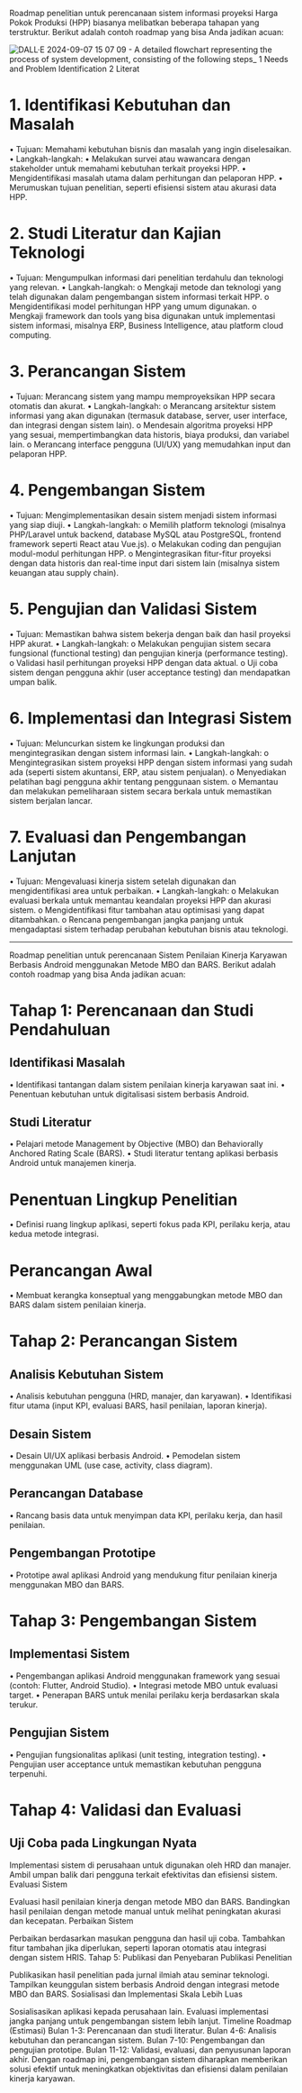 Roadmap penelitian untuk perencanaan sistem informasi proyeksi Harga Pokok Produksi (HPP) biasanya melibatkan beberapa tahapan yang terstruktur. Berikut adalah contoh roadmap yang bisa Anda jadikan acuan:

![DALL·E 2024-09-07 15 07 09 - A detailed flowchart representing the process of system development, consisting of the following steps_ 1  Needs and Problem Identification 2  Literat](https://github.com/user-attachments/assets/b73ac320-5bb4-4704-8c45-c037bfbddf22)

# 1. Identifikasi Kebutuhan dan Masalah
•	Tujuan: Memahami kebutuhan bisnis dan masalah yang ingin diselesaikan.
•	Langkah-langkah:
•	Melakukan survei atau wawancara dengan stakeholder untuk memahami kebutuhan terkait proyeksi HPP.
•	Mengidentifikasi masalah utama dalam perhitungan dan pelaporan HPP.
•	Merumuskan tujuan penelitian, seperti efisiensi sistem atau akurasi data HPP.

# 2. Studi Literatur dan Kajian Teknologi
•	Tujuan: Mengumpulkan informasi dari penelitian terdahulu dan teknologi yang relevan.
•	Langkah-langkah:
o	Mengkaji metode dan teknologi yang telah digunakan dalam pengembangan sistem informasi terkait HPP.
o	Mengidentifikasi model perhitungan HPP yang umum digunakan.
o	Mengkaji framework dan tools yang bisa digunakan untuk implementasi sistem informasi, misalnya ERP, Business Intelligence, atau platform cloud computing.

# 3. Perancangan Sistem
•	Tujuan: Merancang sistem yang mampu memproyeksikan HPP secara otomatis dan akurat.
•	Langkah-langkah:
o	Merancang arsitektur sistem informasi yang akan digunakan (termasuk database, server, user interface, dan integrasi dengan sistem lain).
o	Mendesain algoritma proyeksi HPP yang sesuai, mempertimbangkan data historis, biaya produksi, dan variabel lain.
o	Merancang interface pengguna (UI/UX) yang memudahkan input dan pelaporan HPP.

# 4. Pengembangan Sistem
•	Tujuan: Mengimplementasikan desain sistem menjadi sistem informasi yang siap diuji.
•	Langkah-langkah:
o	Memilih platform teknologi (misalnya PHP/Laravel untuk backend, database MySQL atau PostgreSQL, frontend framework seperti React atau Vue.js).
o	Melakukan coding dan pengujian modul-modul perhitungan HPP.
o	Mengintegrasikan fitur-fitur proyeksi dengan data historis dan real-time input dari sistem lain (misalnya sistem keuangan atau supply chain).

# 5. Pengujian dan Validasi Sistem
•	Tujuan: Memastikan bahwa sistem bekerja dengan baik dan hasil proyeksi HPP akurat.
•	Langkah-langkah:
o	Melakukan pengujian sistem secara fungsional (functional testing) dan pengujian kinerja (performance testing).
o	Validasi hasil perhitungan proyeksi HPP dengan data aktual.
o	Uji coba sistem dengan pengguna akhir (user acceptance testing) dan mendapatkan umpan balik.

# 6. Implementasi dan Integrasi Sistem
•	Tujuan: Meluncurkan sistem ke lingkungan produksi dan mengintegrasikan dengan sistem informasi lain.
•	Langkah-langkah:
o	Mengintegrasikan sistem proyeksi HPP dengan sistem informasi yang sudah ada (seperti sistem akuntansi, ERP, atau sistem penjualan).
o	Menyediakan pelatihan bagi pengguna akhir tentang penggunaan sistem.
o	Memantau dan melakukan pemeliharaan sistem secara berkala untuk memastikan sistem berjalan lancar.

# 7. Evaluasi dan Pengembangan Lanjutan
•	Tujuan: Mengevaluasi kinerja sistem setelah digunakan dan mengidentifikasi area untuk perbaikan.
•	Langkah-langkah:
o	Melakukan evaluasi berkala untuk memantau keandalan proyeksi HPP dan akurasi sistem.
o	Mengidentifikasi fitur tambahan atau optimisasi yang dapat ditambahkan.
o	Rencana pengembangan jangka panjang untuk mengadaptasi sistem terhadap perubahan kebutuhan bisnis atau teknologi.


****

Roadmap penelitian untuk perencanaan Sistem Penilaian Kinerja Karyawan Berbasis Android menggunakan Metode MBO dan BARS. Berikut adalah contoh roadmap yang bisa Anda jadikan acuan:

# Tahap 1: Perencanaan dan Studi Pendahuluan
## Identifikasi Masalah
•	Identifikasi tantangan dalam sistem penilaian kinerja karyawan saat ini.
•	Penentuan kebutuhan untuk digitalisasi sistem berbasis Android.
## Studi Literatur
• Pelajari metode Management by Objective (MBO) dan Behaviorally Anchored Rating Scale (BARS).
• Studi literatur tentang aplikasi berbasis Android untuk manajemen kinerja.
# Penentuan Lingkup Penelitian
• Definisi ruang lingkup aplikasi, seperti fokus pada KPI, perilaku kerja, atau kedua metode integrasi.
# Perancangan Awal
• Membuat kerangka konseptual yang menggabungkan metode MBO dan BARS dalam sistem penilaian kinerja.

# Tahap 2: Perancangan Sistem
## Analisis Kebutuhan Sistem
• Analisis kebutuhan pengguna (HRD, manajer, dan karyawan).
• Identifikasi fitur utama (input KPI, evaluasi BARS, hasil penilaian, laporan kinerja).
## Desain Sistem
• Desain UI/UX aplikasi berbasis Android.
• Pemodelan sistem menggunakan UML (use case, activity, class diagram).
## Perancangan Database
• Rancang basis data untuk menyimpan data KPI, perilaku kerja, dan hasil penilaian.
## Pengembangan Prototipe
• Prototipe awal aplikasi Android yang mendukung fitur penilaian kinerja menggunakan MBO dan BARS.

# Tahap 3: Pengembangan Sistem
## Implementasi Sistem
• Pengembangan aplikasi Android menggunakan framework yang sesuai (contoh: Flutter, Android Studio).
• Integrasi metode MBO untuk evaluasi target.
• Penerapan BARS untuk menilai perilaku kerja berdasarkan skala terukur.
## Pengujian Sistem
• Pengujian fungsionalitas aplikasi (unit testing, integration testing).
• Pengujian user acceptance untuk memastikan kebutuhan pengguna terpenuhi.

# Tahap 4: Validasi dan Evaluasi
## Uji Coba pada Lingkungan Nyata

Implementasi sistem di perusahaan untuk digunakan oleh HRD dan manajer.
Ambil umpan balik dari pengguna terkait efektivitas dan efisiensi sistem.
Evaluasi Sistem

Evaluasi hasil penilaian kinerja dengan metode MBO dan BARS.
Bandingkan hasil penilaian dengan metode manual untuk melihat peningkatan akurasi dan kecepatan.
Perbaikan Sistem

Perbaikan berdasarkan masukan pengguna dan hasil uji coba.
Tambahkan fitur tambahan jika diperlukan, seperti laporan otomatis atau integrasi dengan sistem HRIS.
Tahap 5: Publikasi dan Penyebaran
Publikasi Penelitian

Publikasikan hasil penelitian pada jurnal ilmiah atau seminar teknologi.
Tampilkan keunggulan sistem berbasis Android dengan integrasi metode MBO dan BARS.
Sosialisasi dan Implementasi Skala Lebih Luas

Sosialisasikan aplikasi kepada perusahaan lain.
Evaluasi implementasi jangka panjang untuk pengembangan sistem lebih lanjut.
Timeline Roadmap (Estimasi)
Bulan 1-3: Perencanaan dan studi literatur.
Bulan 4-6: Analisis kebutuhan dan perancangan sistem.
Bulan 7-10: Pengembangan dan pengujian prototipe.
Bulan 11-12: Validasi, evaluasi, dan penyusunan laporan akhir.
Dengan roadmap ini, pengembangan sistem diharapkan memberikan solusi efektif untuk meningkatkan objektivitas dan efisiensi dalam penilaian kinerja karyawan.
